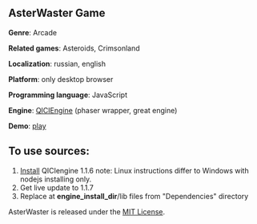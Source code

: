 ## AsterWaster Game

**Genre**: Arcade

**Related games**: Asteroids, Crimsonland

**Localization**: russian, english

**Platform**: only desktop browser

**Programming language**: JavaScript

**Engine**: [QICIEngine](http://qiciengine.com/) (phaser wrapper, great engine)

**Demo**: [play](http://elmigo.ru/aster)

## To use sources:

1. [Install](http://docs.qiciengine.com/manual/Overview/Install.html) QICIengine 1.1.6
note: Linux instructions differ to Windows with nodejs installing only.
1. Get live update to 1.1.7
1. Replace at **engine_install_dir**/lib files from "Dependencies" directory

AsterWaster is released under the [MIT License](http://opensource.org/licenses/MIT).
